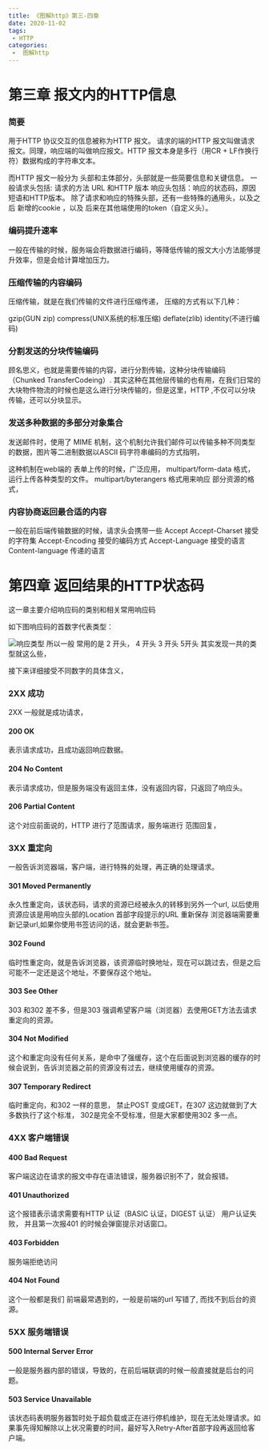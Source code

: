 ```yaml
---
title: 《图解http》第三-四章
date: 2020-11-02
tags:
 - HTTP
categories:
 -  图解http
---
```


# 第三章 报文内的HTTP信息
### 简要
用于HTTP 协议交互的信息被称为HTTP 报文。 请求的端的HTTP 报文叫做请求报文。同理，响应端的叫做响应报文。HTTP 报文本身是多行（用CR + LF作换行符）数据构成的字符串文本。

而HTTP 报文一般分为 头部和主体部分，头部就是一些简要信息和关键信息。
一般请求头包括: 请求的方法 URL 和HTTP 版本
响应头包括：响应的状态码，原因短语和HTTP版本。
除了请求和响应的特殊头部，还有一些特殊的通用头，以及之后 新增的cookie ，以及 后来在其他端使用的token（自定义头）。

### 编码提升速率
一般在传输的时候，服务端会将数据进行编码，等降低传输的报文大小方法能够提升效率，但是会给计算增加压力。

### 压缩传输的内容编码

压缩传输，就是在我们传输的文件进行压缩传递，
压缩的方式有以下几种：

gzip(GUN zip)
compress(UNIX系统的标准压缩)
deflate(zlib)
identity(不进行编码)

### 分割发送的分块传输编码

顾名思义，也就是需要传输的内容，进行分割传输，这种分块传输编码（Chunked TransferCodeing）.
其实这种在其他层传输的也有用，在我们日常的 大块物件物流的时候也是这么进行分块传输的，但是这里，HTTP ,不仅可以分块传输，还可以分块显示。

### 发送多种数据的多部分对象集合
发送邮件时，使用了 MIME 机制，这个机制允许我们邮件可以传输多种不同类型的数据，图片等二进制数据以ASCII 码字符串编码的方式指明，

这种机制在web端的 表单上传的时候，广泛应用，
multipart/form-data 格式， 运行上传各种类型的文件。
multipart/byterangers 格式用来响应 部分资源的格式，

### 内容协商返回最合适的内容

一般在前后端传输数据的时候，请求头会携带一些
Accept
Accept-Charset 接受的字符集
Accept-Encoding 接受的编码方式
Accept-Language 接受的语言
Content-language 传递的语言


# 第四章 返回结果的HTTP状态码

这一章主要介绍响应码的类别和相关常用响应码

如下图响应码的首数字代表类型：

![响应类型](https://www.zhanglongfeng.cn/file/HTTP/4.1.png "响应类型")
所以一般 常用的是 2 开头， 4 开头 3 开头 5开头
其实发现一共的类型就这么些，

接下来详细接受不同数字的具体含义，

### 2XX 成功

2XX 一般就是成功请求，

#### 200 OK 
表示请求成功，且成功返回响应数据。

#### 204 No Content
表示请求成功，但是服务端没有返回主体，没有返回内容，只返回了响应头。

#### 206 Partial Content
这个对应前面说的，HTTP 进行了范围请求，服务端进行 范围回复，

### 3XX 重定向
一般告诉浏览器端，客户端，进行特殊的处理，再正确的处理请求。

#### 301 Moved Permanently
永久性重定向，该状态码，请求的资源已经被永久的转移到另外一个url, 以后使用资源应该是用响应头部的Location 首部字段提示的URL 重新保存
浏览器端需要重新记录url,如果你使用书签访问的话，就会更新书签。

#### 302 Found
临时性重定向，就是告诉浏览器，该资源临时换地址，现在可以跳过去，但是之后可能不一定还是这个地址，不要保存这个地址。

#### 303 See Other
303 和302 差不多，但是303 强调希望客户端（浏览器）去使用GET方法去请求重定向的资源。

#### 304 Not Modified
这个和重定向没有任何关系，是命中了强缓存，这个在后面说到浏览器的缓存的时候会说到，告诉浏览器之前的资源没有过去，继续使用缓存的资源。

#### 307 Temporary Redirect
临时重定向，和302 一样的意思， 禁止POST 变成GET，在307 这边就做到了大多数执行了这个标准， 302是完全不受标准，但是大家都使用302 多一点。

### 4XX 客户端错误

#### 400 Bad Request
客户端这边在请求的报文中存在语法错误，服务器识别不了，就会报错。

#### 401 Unauthorized
这个报错表示请求需要有HTTP 认证（BASIC 认证，DIGEST 认证） 用户认证失败， 并且第一次报401 的时候会弹窗提示对话窗口。

#### 403 Forbidden
服务端拒绝访问

#### 404 Not Found
这个一般都是我们 前端最常遇到的，一般是前端的url 写错了, 而找不到后台的资源。

### 5XX 服务端错误

#### 500 Internal Server Error
一般是服务器内部的错误，导致的，在前后端联调的时候一般直接就是后台的问题。

#### 503 Service Unavailable
该状态码表明服务器暂时处于超负载或正在进行停机维护，现在无法处理请求。如果事先得知解除以上状况需要的时间，最好写入Retry-After首部字段再返回给客户端。